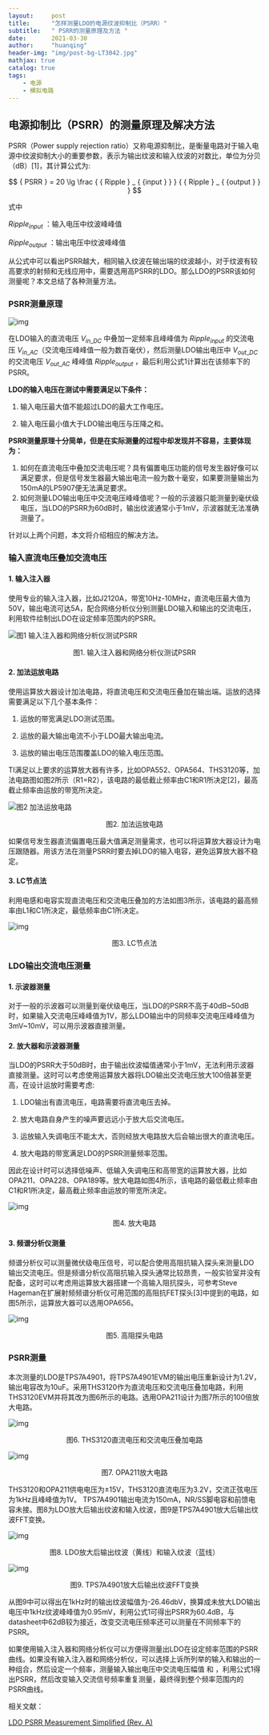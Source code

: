```yaml
---
layout:     post
title:      "怎样测量LDO的电源纹波抑制比（PSRR）"
subtitle:   " PSRR的测量原理及方法 "
date:       2021-03-30
author:     "huanqing"
header-img: "img/post-bg-LT3042.jpg"
mathjax: true
catalog: true
tags:
    - 电源
    - 模拟电路
---
```


## 电源抑制比（PSRR）的测量原理及解决方法

PSRR（Power supply rejection ratio）又称电源抑制比，是衡量电路对于输入电源中纹波抑制大小的重要参数，表示为输出纹波和输入纹波的对数比，单位为分贝（dB）[1]，其计算公式为:

$$ { PSRR } = 20 \lg \frac {  { Ripple } _ {  {input } } } {  { Ripple } _ {  {output } } } $$

式中

${ Ripple } _ {  {input } }$ ：输入电压中纹波峰峰值

${ Ripple } _ {  {output } }$ ：输出电压中纹波峰峰值

从公式中可以看出PSRR越大，相同输入纹波在输出端的纹波越小，对于纹波有较高要求的射频和无线应用中，需要选用高PSRR的LDO。那么LDO的PSRR该如何测量呢？本文总结了各种测量方法。



### PSRR测量原理

![img](https://gitee.com/hawkingwu/PicGo/raw/master/2018_2D00_02_2D00_28_5F00_134043.png)

在LDO输入的直流电压 ${ V} _ {  {in\_DC} }$ 中叠加一定频率且峰峰值为 ${ Ripple } _ {  {input } }$ 的交流电压 ${ V} _ {  {in\_AC} }$（交流电压峰峰值一般为数百毫伏），然后测量LDO输出电压中 ${ V} _ {  {out\_DC} }$ 的交流电压 ${ V} _ {  {out\_AC} }$ 峰峰值 ${ Ripple } _ {  {output } }$ ，最后利用公式1计算出在该频率下的PSRR。

**LDO的输入电压在测试中需要满足以下条件：**

1. 输入电压最大值不能超过LDO的最大工作电压。

2. 输入电压最小值大于LDO输出电压与压降之和。


**PSRR测量原理十分简单，但是在实际测量的过程中却发现并不容易，主要体现为：**

1. 如何在直流电压中叠加交流电压呢？具有偏置电压功能的信号发生器好像可以满足要求，但是信号发生器最大输出电流一般为数十毫安，如果要测量输出为150mA的LP5907便无法满足要求。
2. 如何测量LDO输出电压中交流电压峰峰值呢？一般的示波器只能测量到毫伏级电压，当LDO的PSRR为60dB时，输出纹波通常小于1mV，示波器就无法准确测量了。

针对以上两个问题，本文将介绍相应的解决方法。



### 输入直流电压叠加交流电压
#### 1. 输入注入器

使用专业的输入注入器，比如J2120A，带宽10Hz-10MHz，直流电压最大值为50V，输出电流可达5A，配合网络分析仪分别测量LDO输入和输出的交流电压，利用软件绘制出LDO在设定频率范围内的PSRR。

![图1 输入注入器和网络分析仪测试PSRR](https://gitee.com/hawkingwu/PicGo/raw/master/2018_2D00_02_2D00_28_5F00_134111.png)

<center> 图1. 输入注入器和网络分析仪测试PSRR </center>



#### 2. 加法运放电路

使用运算放大器设计加法电路，将直流电压和交流电压叠加在输出端。运放的选择需要满足以下几个基本条件：

   1) 运放的带宽满足LDO测试范围。

   2) 运放的最大输出电流不小于LDO最大输出电流。

   3) 运放的输出电压范围覆盖LDO的输入电压范围。

TI满足以上要求的运算放大器有许多，比如OPA552、OPA564、THS3120等，加法电路图如图2所示（R1=R2），该电路的最低截止频率由C1和R1所决定[2]，最高截止频率由运放的带宽所决定。

![图2 加法运放电路](https://gitee.com/hawkingwu/PicGo/raw/master/2018_2D00_02_2D00_28_5F00_134142.png)

<center> 图2. 加法运放电路 </center>

如果信号发生器直流偏置电压最大值满足测量需求，也可以将运算放大器设计为电压跟随器。用该方法在测量PSRR时要去掉LDO的输入电容，避免运算放大器不稳定。



#### 3. LC节点法

利用电感和电容实现直流电压和交流电压叠加的方法如图3所示，该电路的最高频率由L1和C1所决定，最低频率由C1所决定。

![img](https://gitee.com/hawkingwu/PicGo/raw/master/2018_2D00_02_2D00_28_5F00_134157.png)

<center> 图3. LC节点法 </center>



### LDO输出交流电压测量

#### 1. 示波器测量

对于一般的示波器可以测量到毫伏级电压，当LDO的PSRR不高于40dB~50dB时，如果输入交流电压峰峰值为1V，那么LDO输出中的同频率交流电压峰峰值为3mV~10mV，可以用示波器直接测量。

#### 2. 放大器和示波器测量

当LDO的PSRR大于50dB时，由于输出纹波幅值通常小于1mV，无法利用示波器直接测量。这时可以考虑使用运算放大器将LDO输出交流电压放大100倍甚至更高，在设计运放时需要考虑:

   1) LDO输出有直流电压，电路需要将直流电压去掉。

   2) 放大电路自身产生的噪声要远远小于放大后交流电压。

   3) 运放输入失调电压不能太大，否则经放大电路放大后会输出很大的直流电压。

   4) 放大电路的带宽满足LDO的PSRR测量频率范围。

因此在设计时可以选择低噪声、低输入失调电压和高带宽的运算放大器，比如OPA211、OPA228、OPA189等。放大电路如图4所示，该电路的最低截止频率由C1和R1所决定，最高截止频率由运放的带宽所决定。

![img](https://gitee.com/hawkingwu/PicGo/raw/master/2018_2D00_02_2D00_28_5F00_134208.png)

<center> 图4. 放大电路 </center>

#### 3. 频谱分析仪测量

频谱分析仪可以测量微伏级电压信号，可以配合使用高阻抗输入探头来测量LDO输出交流电压。但是频谱分析仪高阻抗输入探头通常比较昂贵，一般实验室并没有配备，这时可以考虑用运算放大器搭建一个高输入阻抗探头，可参考Steve Hageman在扩展射频频谱分析仪可用范围的高阻抗FET探头[3]中提到的电路，如图5所示，运算放大器可以选用OPA656。

![img](https://gitee.com/hawkingwu/PicGo/raw/master/2018_2D00_02_2D00_28_5F00_134232.png)

<center>  图5. 高阻探头电路 </center>



### PSRR测量

本次测量的LDO是TPS7A4901，将TPS7A4901EVM的输出电压重新设计为1.2V，输出电容改为10uF。采用THS3120作为直流电压和交流电压叠加电路，利用THS3120EVM并将其改为图6所示的电路。选用OPA211设计为图7所示的100倍放大电路。

![img](https://gitee.com/hawkingwu/PicGo/raw/master/2018_2D00_02_2D00_28_5F00_134243.png)

<center>  图6. THS3120直流电压和交流电压叠加电路 </center>

![img](https://gitee.com/hawkingwu/PicGo/raw/master/2018_2D00_02_2D00_28_5F00_135453.png)

<center>  图7. OPA211放大电路 </center>

THS3120和OPA211供电电压为±15V，THS3120直流电压为3.2V，交流正弦电压为1kHz且峰峰值为1V。 TPS7A4901输出电流为150mA，NR/SS脚电容和前馈电容未接。图8为LDO放大后输出纹波和输入纹波，图9是TPS7A4901放大后输出纹波FFT变换。

![img](https://gitee.com/hawkingwu/PicGo/raw/master/2018_2D00_02_2D00_28_5F00_134309.png)

<center>  图8. LDO放大后输出纹波（黄线）和输入纹波（蓝线） </center>

![img](https://gitee.com/hawkingwu/PicGo/raw/master/2018_2D00_02_2D00_28_5F00_134320.png)

<center>  图9. TPS7A4901放大后输出纹波FFT变换 </center>

从图9中可以得出在1kHz时的输出纹波幅值为-26.46dbV，换算成未放大LDO输出电压中1kHz纹波峰峰值为0.95mV，利用公式1可得出PSRR为60.4dB，与datasheet中62dB较为接近，改变交流电压频率还可以测量在不同频率下的PSRR。

如果使用输入注入器和网络分析仪可以方便得测量出LDO在设定频率范围的PSRR曲线。如果没有输入注入器和网络分析仪，可以选择上诉所列举的输入和输出的一种组合，然后设定一个频率，测量输入输出电压中交流电压幅值 和 ，利用公式1得出PSRR，然后改变输入交流信号频率重复测量，最终得到整个频率范围内的PSRR曲线。



相关文献：

[LDO PSRR Measurement Simplified (Rev. A)](https://www.ti.com/lit/an/slaa414a/slaa414a.pdf)

